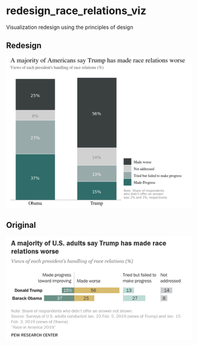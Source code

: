 # redesign_race_relations_viz
Visualization redesign using the principles of design

## Redesign
![](/images/Race_Relations_Redesign.png)

## Original
![](/images/Race_Relations_Original.png)

